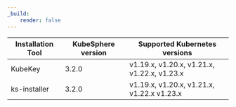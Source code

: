 ```yaml
---
_build:
    render: false
---
```


| Installation Tool | KubeSphere version | Supported Kubernetes versions                                |
| ----------------- | ------------------ | ------------------------------------------------------------ |
| KubeKey           | 3.2.0             | v1.19.x, v1.20.x, v1.21.x, v1.22.x, v1.23.x |
| ks-installer      | 3.2.0             | v1.19.x, v1.20.x, v1.21.x, v1.22.x v1.23.x                          |

